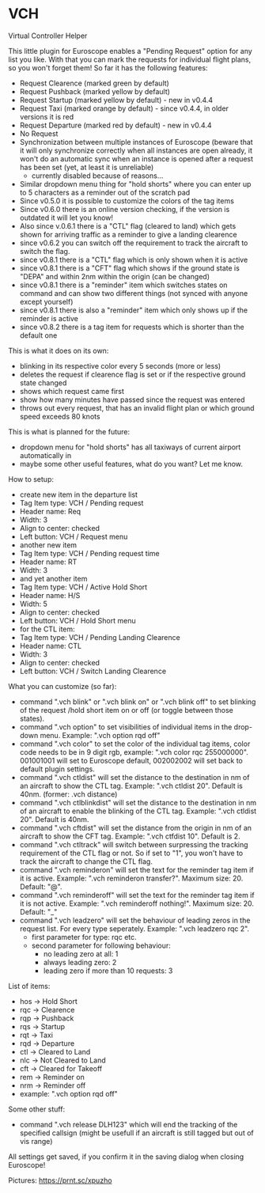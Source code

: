 # VCH
Virtual Controller Helper

This little plugin for Euroscope enables a "Pending Request" option for any list you like.
With that you can mark the requests for individual flight plans, so you won't forget them!
So far it has the following features:
- Request Clearence (marked green by default)
- Request Pushback (marked yellow by default)
- Request Startup (marked yellow by default) - new in v0.4.4
- Request Taxi (marked orange by default) - since v0.4.4, in older versions it is red
- Request Departure (marked red by default) - new in v0.4.4
- No Request
- Synchronization between multiple instances of Euroscope (beware that it will only synchronize correctly when all instances are open already, it won't do an automatic sync when an instance is opened after a request has been set (yet, at least it is unreliable)
  - currently disabled because of reasons...
- Similar dropdown menu thing for "hold shorts" where you can enter up to 5 characters as a reminder out of the scratch pad
- Since v0.5.0 it is possible to customize the colors of the tag items
- Since v0.6.0 there is an online version checking, if the version is outdated it will let you know!
- Also since v.0.6.1 there is a "CTL" flag (cleared to land) which gets shown for arriving traffic as a reminder to give a landing clearence
- since v0.6.2 you can switch off the requirement to track the aircraft to switch the flag.
- since v0.8.1 there is a "CTL" flag which is only shown when it is active
- since v0.8.1 there is a "CFT" flag which shows if the ground state is "DEPA" and within 2nm within the origin (can be changed)
- since v0.8.1 there is a "reminder" item which switches states on command and can show two different things (not synced with anyone except yourself)
- since v0.8.1 there is also a "reminder" item which only shows up if the reminder is active
- since v0.8.2 there is a tag item for requests which is shorter than the default one

This is what it does on its own:
- blinking in its respective color every 5 seconds (more or less)
- deletes the request if clearence flag is set or if the respective ground state changed
- shows which request came first
- show how many minutes have passed since the request was entered
- throws out every request, that has an invalid flight plan or which ground speed exceeds 80 knots

This is what is planned for the future:
- dropdown menu for "hold shorts" has all taxiways of current airport automatically in
- maybe some other useful features, what do you want? Let me know.

How to setup:
- create new item in the departure list
- Tag Item type: VCH / Pending request
- Header name: Req
- Width: 3
- Align to center: checked
- Left button: VCH / Request menu
- another new item
- Tag Item type: VCH / Pending request time
- Header name: RT
- Width: 3
- and yet another item
- Tag Item type: VCH / Active Hold Short
- Header name: H/S
- Width: 5
- Align to center: checked
- Left button: VCH / Hold Short menu
- for the CTL item:
- Tag Item type: VCH / Pending Landing Clearence
- Header name: CTL
- Width: 3
- Align to center: checked
- Left button: VCH / Switch Landing Clearence

What you can customize (so far):
- command ".vch blink" or ".vch blink on" or ".vch blink off" to set blinking of the request /hold short item on or off (or toggle between those states).
- command ".vch option" to set visibilities of individual items in the drop-down menu. Example: ".vch option rqd off"
- command ".vch color" to set the color of the individual tag items, color code needs to be in 9 digit rgb, example: ".vch color rqc 255000000". 001001001 will set to Euroscope default, 002002002 will set back to default plugin settings.
- command ".vch ctldist" will set the distance to the destination in nm of an aircraft to show the CTL tag. Example: ".vch ctldist 20". Default is 40nm. (former: .vch distance)
- command ".vch ctlblinkdist" will set the distance to the destination in nm of an aircraft to enable the blinking of the CTL tag. Example: ".vch ctldist 20". Default is 40nm.
- command ".vch cftdist" will set the distance from the origin in nm of an aircraft to show the CFT tag. Example: ".vch ctfdist 10". Default is 2.
- command ".vch ctltrack" will switch between surpressing the tracking requirement of the CTL flag or not. So if set to "1", you won't have to track the aircraft to change the CTL flag.
- command ".vch reminderon" will set the text for the reminder tag item if it is active. Example: ".vch reminderon transfer?". Maximum size: 20. Default: "@".
- command ".vch reminderoff" will set the text for the reminder tag item if it is not active. Example: ".vch reminderoff nothing!". Maximum size: 20. Default: "_"
- command ".vch leadzero" will set the behaviour of leading zeros in the request list. For every type seperately. Example: ".vch leadzero rqc 2".
  - first parameter for type: rqc etc.
  - second parameter for following behaviour:
    - no leading zero at all: 1
    - always leading zero: 2
    - leading zero if more than 10 requests: 3

List of items:
- hos -> Hold Short
- rqc -> Clearence
- rqp -> Pushback
- rqs -> Startup
- rqt -> Taxi
- rqd -> Departure
- ctl -> Cleared to Land
- nlc -> Not Cleared to Land
- cft -> Cleared for Takeoff
- rem -> Reminder on
- nrm -> Reminder off
- example: ".vch option rqd off"

Some other stuff:
- command ".vch release DLH123" which will end the tracking of the specified callsign (might be usefull if an aircraft is still tagged but out of vis range)

All settings get saved, if you confirm it in the saving dialog when closing Euroscope!

Pictures:
https://prnt.sc/xpuzho
